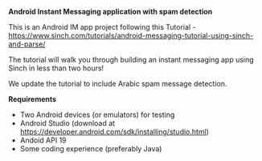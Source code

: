 **Android Instant Messaging application with spam detection**

This is an Android IM app project following this Tutorial - https://www.sinch.com/tutorials/android-messaging-tutorial-using-sinch-and-parse/

The tutorial will walk you through building an instant messaging app using Sinch in less than two hours!

We update the tutorial to include Arabic spam message detection.

**Requirements**

- Two Android devices (or emulators) for testing
- Android Studio (download at https://developer.android.com/sdk/installing/studio.html)
- Andoid API 19 
- Some coding experience (preferably Java)


